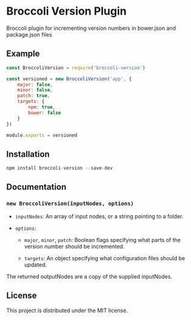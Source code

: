 # Broccoli Version Plugin

Broccoli plugin for incrementing version numbers in bower.json and package.json files

## Example 

```js
const BroccoliVersion = require('broccoli-version')

const versioned = new BroccoliVersion('app', {
    major: false,
    minor: false,
    patch: true,
    targets: {
        npm: true,
        bower: false
    }
})

module.exports = versioned
```

## Installation
```js
npm install broccoli-version --save-dev
```

## Documentation

### `new BroccoliVersion(inputNodes, options)`

* `inputNodes`: An array of input nodes, or a string pointing to a folder.

* `options`:

    * `major`, `minor`, `patch`: Boolean flags specifying what parts of the version number should be incremented.

    * `targets`: An object specifying what configuration files should be updated.

The returned outputNodes are a copy of the supplied inputNodes.

## License

This project is distributed under the MIT license.